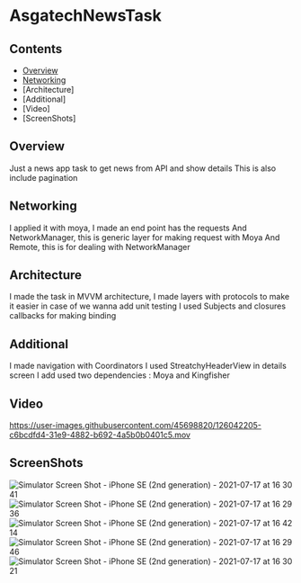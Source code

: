 # AsgatechNewsTask

## Contents

* [Overview]
* [Networking]
* [Architecture]
* [Additional]
* [Video]
* [ScreenShots]

## Overview

Just a news app task to get news from API and show details 
This is also include pagination

## Networking

I applied it with moya, I made an end point has the requests
And NetworkManager, this is generic layer for making request with Moya
And Remote, this is for dealing with NetworkManager


## Architecture

I made the task in MVVM architecture,
I made layers with protocols to make it easier in case of we wanna add unit testing
I used Subjects and closures callbacks for making binding

## Additional

I made navigation with Coordinators
I used StreatchyHeaderView in details screen
I add used two dependencies : Moya and Kingfisher

## Video

https://user-images.githubusercontent.com/45698820/126042205-c6bcdfd4-31e9-4882-b692-4a5b0b0401c5.mov


## ScreenShots

![Simulator Screen Shot - iPhone SE (2nd generation) - 2021-07-17 at 16 30 41](https://user-images.githubusercontent.com/45698820/126042119-3f2fc470-9eeb-48d0-9c4c-66eb6c7c76a8.png)
![Simulator Screen Shot - iPhone SE (2nd generation) - 2021-07-17 at 16 29 36](https://user-images.githubusercontent.com/45698820/126042120-44112764-b775-4b94-91fb-0e82c30cae56.png)
![Simulator Screen Shot - iPhone SE (2nd generation) - 2021-07-17 at 16 42 14](https://user-images.githubusercontent.com/45698820/126042122-99cb021b-a6b0-4a56-b8eb-26082c64dc5f.png)
![Simulator Screen Shot - iPhone SE (2nd generation) - 2021-07-17 at 16 29 46](https://user-images.githubusercontent.com/45698820/126042111-eb7da50c-1f51-4990-8b48-635532d6d234.png)
![Simulator Screen Shot - iPhone SE (2nd generation) - 2021-07-17 at 16 30 21](https://user-images.githubusercontent.com/45698820/126042116-13506b68-e9cb-48aa-ac1c-4bcf688f0b5f.png)

<!--- In file -->
[Overview]: #overview
[Networking]: #networking

